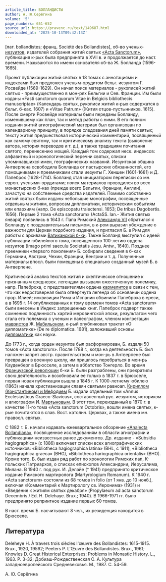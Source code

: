 ```yaml
---
article_title: БОЛЛАНДИСТЫ
author: А. Ю.Серёгина
volume: '5'
page_numbers: 651-652
source_url: https://pravenc.ru/text/149687.html
downloaded_at: '2025-10-13T09:42:13Z'
---
```


[лат. bollandistes; франц. Société des Bollandistes], об-во ученых-[иезуитов](https://pravenc.ru/text/иезуитов.html), издателей собрания житий святых [«Acta Sanctorum»](<https://pravenc.ru/text/ Acta Sanctorum .html>), публикация к-рых была предпринята в XVII в. и продолжается до наст. времени. Называются по имени основателя об-ва Ж. Болланда (1596-1665).

Проект публикации житий святых в 18 томах с аннотациями и индексами был предложен ученым-эрудитом бельг. иезуитом Г. Росвейде (1569-1629). Он начал поиск материалов - рукописей житий святых - преимущественно в мон-рях Бельгии и Сев. Франции. Им были изданы «Fasti sanctorum quorum Vitae in Belgicis bibliothecis manuscriptae» (Календарь святых, рукописи житий к-рых содержатся в бельг. б-ках. 1607) и «Vitae Patrum» (Жития отцов-пустынников. 1615). После смерти Росвейде материалы были переданы Болланду, изменившему как план, так и метод работы с ними. В его полном издании житий агиографический материал был организован по календарному принципу, в порядке следования дней памяти святых; тексту жития предшествовал исторический комментарий, посвященный как самому святому, так и критическому анализу текста (выявление автора, история переводов и т. д.), а также традициям почитания святого, перенесению мощей. Каждый том содержал неск. индексов: алфавитный и хронологический перечни святых, списки упоминавшихся имен, географических названий. Иезуитская община Антверпена освободила Болланда от пастырских обязанностей, его помощниками и преемниками стали иезуиты Г. Хеншен (1601-1681) и Д. Папеброх (1628-1714). Болланд стал инициатором переписки со мн. европ. учеными-эрудитами; поиск материалов проводился во всех монастырских б-ках (прежде всего Бельгии, Франции, Англии), зачастую на собственные средства издателей. Помимо собственно житий святых были изданы небольшие монографии, посвященные отдельным житиям, вопросам дипломатики, историческим событиям или епархиям (напр. De episcopatu traiectensi. 1653; De tribus Dagobertis. 1656). Первые 2 тома «Acta sanctorum» (ActaSS. Ian.- Жития святых января) появились в 1643 г. Папа Римский [Александр VII](<https://pravenc.ru/text/Александр VII.html>) обратился к Болланду с поздравительным письмом, в к-ром выразил убеждение о важности для Церкви подобного издания, и пригласил Б. в Рим для работы с архивами [Ватиканской б-ки](<https://pravenc.ru/text/Ватиканской б-ки.html>). Также Болланд выступил с идеей публикации юбилейного тома, посвященного 100-летию ордена иезуитов (Imago primi saeculu Societatis Jesu. Antw., 1640). Позднее преемники «первого поколения» Б. собирали сведения в б-ках Германии, Австрии, Чехии, Франции, Венгрии и т. д. Полученные материалы впосл. были помещены в специально созданный музей Б. в Антверпене.

Критический анализ текстов житий и скептическое отношение к признанным средневек. легендам вызывали ожесточенную полемику, напр. Папеброха, с представителями ордена [кармелитов](https://pravenc.ru/text/кармелитов.html) в связи с тем, что как недостоверная была отвергнута легенда об основании ордена прор. Илией; инквизиции Рима и Испании обвинили Папеброха в ереси, а в 1695 г. 14 опубликованных к тому времени томов «Acta sanctorum» были внесены в Индекс запрещенных книг. Папеброх подверг также сомнению подлинность хартий меровингской эпохи, результатом чего стала его полемика с ученым и палеографом, членом конгрегации [мавристов](https://pravenc.ru/text/мавристы.html) Ж. [Мабильоном](https://pravenc.ru/text/Мабильоном.html), к-рый опубликовал трактат «О дипломатике» (De re diplomatica. 1681), заложивший основы [дипломатики](https://pravenc.ru/text/дипломатики.html) как науки.

До 1773 г., когда орден иезуитов был расформирован, Б. издали 50 томов «Acta sanctorum». После 1788 г., когда на деятельность Б. был наложен запрет австр. правительством и мон-рь в Антверпене был превращен в военную школу, им пришлось перебраться в мон-рь Кауденберг в Брюсселе, а затем в аббатство Тонгерло. Во время [Французской революции](<https://pravenc.ru/text/Французская революция.html>) б-ки Б. были разграблены, они прекратили свою деятельность и возобновили ее только в 1837 г. в Брюсселе, первая новая публикация вышла в 1845 г. К 1000-летнему юбилею (1863) начала христианизации славян святыми равноап. [Кириллом (Константином) и Мефодием](<https://pravenc.ru/text/Кириллом (Константином) и Мефодием.html>) Б. издали отдельный том «Annus Ecclesiasticus Graeco-Slavicus», составленный рус. иезуитом, историком и агиографом И. [Мартыновым](https://pravenc.ru/text/Мартыновым.html). В этот том, переизданный в 1870 г. в качестве 11-го тома «Acta sanctorum Octobris», вошли имена святых, к-рые почитаются в слав. Вост. католич. Церквах, а также имена мн. правосл. святых.

С 1882 г. Б. начали издавать ежеквартальное обозрение [«Analecta Bollandiana»](<https://pravenc.ru/text/ Analecta Bollandiana .html>), посвященное исследованиям в области агиографии и публикациям неизвестных ранее документов. Др. издание - «Subsidia hagiographica» (с 1886) включает списки всех агиографических источников: «Bibliotheca hagiographica latina» (BHL, с 1911), «Bibliotheca hagiographica graeca» (BHG), «Bibliotheca hariographica orientalis» (BHO). Кроме того, Б. был издан ряд работ по хронологии Римских пап, К-польских Патриархов, о списках епископов Александрии, Иерусалима, Милана. В 1940 г. под рук. И. Делайе († 1941) предпринято критическое издание Римского мартиролога (Martyrologium Romanum). К 1940 г. «Acta sanctorum» состояли из 68 томов in folio (от 1 янв. до 10 нояб.), включая «Комментарий к Мартирологу св. Иеронима» (1931) и «Введение к житиям святых декабря» (Propylaeum ad acta sanctorum Decembris / Ed. H. Delehaye. Brux.; 1940). В 1966-1971 гг. было предпринято репринтное издание первых 60 томов.

В наст. время Б. насчитывают 8 чел., их резиденция находится в Брюсселе.

## Литература

Deleheye H. À travers trois siècles l'œuvre des Bollandistes: 1615-1915. Brux., 1920, 19592; Peeters P. L'Œuvre des Bollandistes. Brux., 1961; Knowles D. Great Historical Enterprises: Problems in Monastic History. L., 1963. P. 3-32; Добиаш-Рождественская О. А. Культура западноевропейского Средневековья. М., 1987. С. 54-59.

А. Ю.  Серёгина
